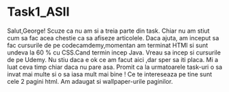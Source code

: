 # Task1_ASII
Salut,George! 
Scuze ca nu am si a treia parte din task. Chiar nu am stiut cum sa fac acea chestie ca sa afiseze articolele.
Daca ajuta, am inceput sa fac cursurile de pe codecamdemy,momentan am terminat HTMl si sunt undeva la 60 % cu CSS.Cand termin incep Java.
Vreau sa incep si cursurile de pe Udemy. Nu stiu daca e ok ce am facut aici ,dar sper sa iti placa. Mi a luat ceva timp chiar daca nu pare asa.
Promit ca la urmatoarele task-uri o sa invat mai multe si o sa iasa mult mai bine ! 
Ce te intereseaza pe tine sunt cele 2 pagini html. Am  adaugat si wallpaper-urile paginilor.

